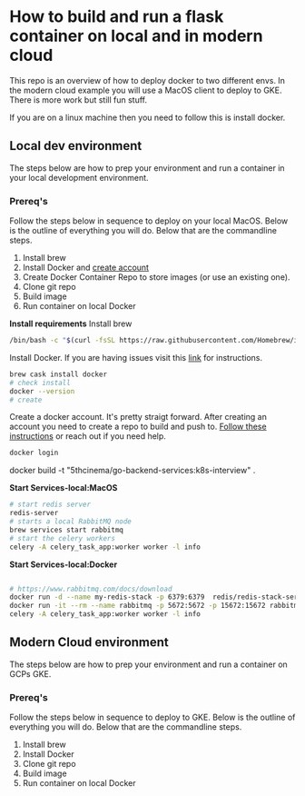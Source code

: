 # How to build and run a flask container on local and in modern cloud

This repo is an overview of how to deploy docker to two different envs. 
In the modern cloud example you will use a MacOS client to deploy to GKE. There is more work but still fun stuff.

If you are on a linux machine then you need to follow this is install docker.



## Local dev environment
The steps below are how to prep your environment and run a container in your local development environment.

### Prereq's
Follow the steps below in sequence to deploy on your local MacOS. Below is the outline of everything you will do. Below that are the commandline steps. 

1. Install brew
2. Install Docker and [create account](https://docs.docker.com/docker-hub/quickstart/)
3. Create Docker Container Repo to store images (or use an existing one).
4. Clone git repo
5. Build image
6. Run container on local Docker

**Install requirements**
Install brew
```bash
/bin/bash -c "$(curl -fsSL https://raw.githubusercontent.com/Homebrew/install/HEAD/install.sh)"
```

Install Docker. If you are having issues visit this [link](https://docs.docker.com/desktop/install/mac-install/) for instructions.
```bash
brew cask install docker
# check install
docker --version
# create 
```

Create a docker account. It's pretty straigt forward. After creating an account you need to create a repo to build and push to.
[Follow these instructions](https://docs.docker.com/docker-hub/quickstart/) or reach out if you need help.
```bash
docker login
```

docker build -t "5thcinema/go-backend-services:k8s-interview" .


**Start Services-local:MacOS**
```bash
# start redis server
redis-server
# starts a local RabbitMQ node
brew services start rabbitmq
# start the celery workers
celery -A celery_task_app:worker worker -l info

```

**Start Services-local:Docker**
```bash

# https://www.rabbitmq.com/docs/download
docker run -d --name my-redis-stack -p 6379:6379  redis/redis-stack-server:latest
docker run -it --rm --name rabbitmq -p 5672:5672 -p 15672:15672 rabbitmq:4.0-management
celery -A celery_task_app:worker worker -l info

```



## Modern Cloud environment
The steps below are how to prep your environment and run a container on GCPs GKE.

### Prereq's
Follow the steps below in sequence to deploy to GKE. Below is the outline of everything you will do. Below that are the commandline steps. 

1. Install brew
2. Install Docker
3. Clone git repo
4. Build image
5. Run container on local Docker

